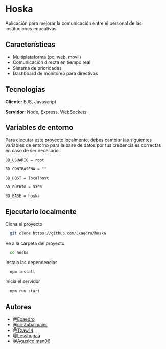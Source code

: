# Hoska

Aplicación para mejorar la comunicación entre el personal de las instituciones educativas. 

## Características

- Multiplataforma (pc, web, movil)
- Comunicación directa en tiempo real
- Sistema de prioridades
- Dashboard de monitoreo para directivos


## Tecnologias 

**Cliente:** EJS, Javascript

**Servidor:** Node, Express, WebSockets


## Variables de entorno

Para ejecutar este proyecto localmente, debes cambiar las siguientes variables de entorno para la base de datos por tus credenciales correctas en caso de ser necesario.

`BD_USUARIO = root`

`BD_CONTRASENA = ""`

`BD_HOST = localhost`

`BD_PUERTO = 3306`

`BD_BASE = hoska`


## Ejecutarlo localmente

Clona el proyecto

```bash
  git clone https://github.com/Exaedro/hoska
```

Ve a la carpeta del proyecto

```bash
  cd hoska
```

Instala las dependencias

```bash
  npm install
```

Inicia el servidor

```bash
  npm run start
```


## Autores

- [@Exaedro](https://www.github.com/Exaedro)
- [@cristobalmaier](https://www.github.com/cristobalmaier)
- [@Tzaw14](https://www.github.com/Tzaw14)
- [@Lesshugaa](https://www.github.com/Lesshugaa)
- [@Agusicolman06](https://www.github.com/Agusicolman06)